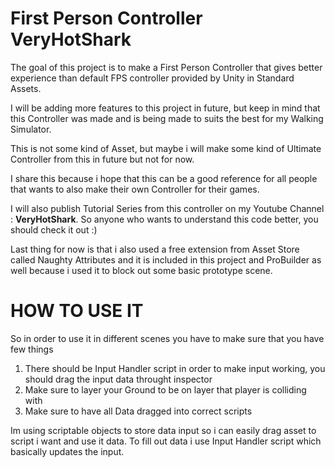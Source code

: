 # First Person Controller VeryHotShark
The goal of this project is to make a First Person Controller that gives better experience than default FPS controller provided by Unity in Standard Assets.

I will be adding more features to this project in future, but keep in mind that this Controller was made and is being made to suits the best for my Walking Simulator.

This is not some kind of Asset, but maybe i will make some kind of Ultimate Controller from this in future but not for now.

I share this because i hope that this can be a good reference for all people that wants to also make their own Controller for their games.

I will also publish Tutorial Series from this controller on my Youtube Channel : **VeryHotShark**.
So anyone who wants to understand this code better, you should check it out :)

Last thing for now is that i also used a free extension from Asset Store called Naughty Attributes and it is included in this project and ProBuilder as well because i used it to block out some basic prototype scene.

# HOW TO USE IT
So in order to use it in different scenes you have to make sure that you have few things
1. There should be Input Handler script in order to make input working, you should drag the input data throught inspector
2. Make sure to layer your Ground to be on layer that player is colliding with
3. Make sure to have all Data dragged into correct scripts

Im using scriptable objects to store data input so i can easily drag asset to script i want and use it data.
To fill out data i use Input Handler script which basically updates the input.
